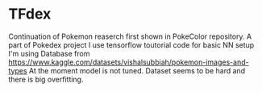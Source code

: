 # TFdex
Continuation of Pokemon reaserch first shown in PokeColor repository. A part of Pokedex project
I use tensorflow toutorial code for basic NN setup
I'm using Database from https://www.kaggle.com/datasets/vishalsubbiah/pokemon-images-and-types
At the moment model is not tuned. Dataset seems to be hard and there is big overfitting.
